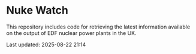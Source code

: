 # Nuke Watch

This repository includes code for retrieving the latest information available on the output of EDF nuclear power plants in the UK.

Last updated: 2025-08-22 21:14